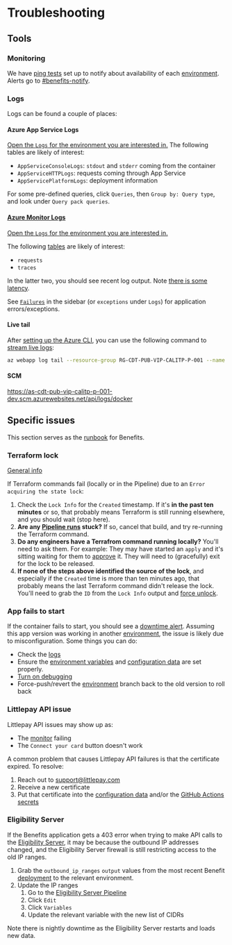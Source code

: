 # Troubleshooting

## Tools

### Monitoring

We have [ping tests](https://docs.microsoft.com/en-us/azure/azure-monitor/app/monitor-web-app-availability) set up to notify about availability of each [environment](../infrastructure/#environments). Alerts go to [#benefits-notify](https://cal-itp.slack.com/archives/C022HHSEE3F).

### Logs

Logs can be found a couple of places:

#### Azure App Service Logs

[Open the `Logs` for the environment you are interested in.](https://docs.google.com/document/d/11EPDIROBvg7cRtU2V42c6VBxcW_o8HhcyORALNtL_XY/edit#heading=h.6pxjhslhxwvj) The following tables are likely of interest:

- `AppServiceConsoleLogs`: `stdout` and `stderr` coming from the container
- `AppServiceHTTPLogs`: requests coming through App Service
- `AppServicePlatformLogs`: deployment information

For some pre-defined queries, click `Queries`, then `Group by: Query type`, and look under `Query pack queries`.

#### [Azure Monitor Logs](https://docs.microsoft.com/en-us/azure/azure-monitor/logs/data-platform-logs)

[Open the `Logs` for the environment you are interested in.](https://docs.google.com/document/d/11EPDIROBvg7cRtU2V42c6VBxcW_o8HhcyORALNtL_XY/edit#heading=h.n0oq4r1jo7zs)

The following [tables](https://docs.microsoft.com/en-us/azure/azure-monitor/app/opencensus-python#telemetry-type-mappings) are likely of interest:

- `requests`
- `traces`

In the latter two, you should see recent log output. Note [there is some latency](https://docs.microsoft.com/en-us/azure/azure-monitor/logs/data-ingestion-time).

See [`Failures`](https://docs.microsoft.com/en-us/azure/azure-monitor/app/asp-net-exceptions#diagnose-failures-using-the-azure-portal) in the sidebar (or `exceptions` under `Logs`) for application errors/exceptions.

#### Live tail

After [setting up the Azure CLI](#making-changes), you can use the following command to [stream live logs](https://docs.microsoft.com/en-us/azure/app-service/troubleshoot-diagnostic-logs#in-local-terminal):

```sh
az webapp log tail --resource-group RG-CDT-PUB-VIP-CALITP-P-001 --name AS-CDT-PUB-VIP-CALITP-P-001 2>&1 | grep -v /healthcheck
```

#### SCM

<https://as-cdt-pub-vip-calitp-p-001-dev.scm.azurewebsites.net/api/logs/docker>

## Specific issues

This section serves as the [runbook](https://www.pagerduty.com/resources/learn/what-is-a-runbook/) for Benefits.

### Terraform lock

[General info](https://developer.hashicorp.com/terraform/language/state/locking)

If Terraform commands fail (locally or in the Pipeline) due to an `Error acquiring the state lock`:

1. Check the `Lock Info` for the `Created` timestamp. If it's **in the past ten minutes** or so, that probably means Terraform is still running elsewhere, and you should wait (stop here).
1. **Are any [Pipeline runs](https://calenterprise.visualstudio.com/CDT.OET.CAL-ITP/_build?definitionId=828) stuck?** If so, cancel that build, and try re-running the Terraform command.
1. **Do any engineers have a Terrafrom command running locally?** You'll need to ask them. For example: They may have started an `apply` and it's sitting waiting for them to [approve](https://developer.hashicorp.com/terraform/cli/commands/apply#automatic-plan-mode) it. They will need to (gracefully) exit for the lock to be released.
1. **If none of the steps above identified the source of the lock**, and especially if the `Created` time is more than ten minutes ago, that probably means the last Terraform command didn't release the lock. You'll need to grab the `ID` from the `Lock Info` output and [force unlock](https://developer.hashicorp.com/terraform/language/state/locking#force-unlock).

### App fails to start

If the container fails to start, you should see a [downtime alert](#monitoring). Assuming this app version was working in another [environment](../infrastructure/#environments), the issue is likely due to misconfiguration. Some things you can do:

- Check the [logs](#logs)
- Ensure the [environment variables](../../configuration/environment-variables/) and [configuration data](../../configuration/data/) are set properly.
- [Turn on debugging](../../configuration/environment-variables/#django_debug)
- Force-push/revert the [environment](../infrastructure/#environments) branch back to the old version to roll back

### Littlepay API issue

Littlepay API issues may show up as:

- The [monitor](https://github.com/cal-itp/benefits/actions/workflows/check-api.yml) failing
- The `Connect your card` button doesn't work

A common problem that causes Littlepay API failures is that the certificate expired. To resolve:

1. Reach out to <support@littlepay.com>
1. Receive a new certificate
1. Put that certificate into the [configuration data](../../configuration/data/) and/or the [GitHub Actions secrets](https://github.com/cal-itp/benefits/settings/secrets/actions)

### Eligibility Server

If the Benefits application gets a 403 error when trying to make API calls to the [Eligibility Server](https://docs.calitp.org/eligibility-server/), it may be because the outbound IP addresses changed, and the Eligibility Server firewall is still restricting access to the old IP ranges.

1. Grab the `outbound_ip_ranges` `output` values from the most recent Benefit [deployment](https://calenterprise.visualstudio.com/CDT.OET.CAL-ITP/_build?definitionId=828) to the relevant environment.
1. Update the IP ranges
   1. Go to the [Eligibility Server Pipeline](https://dev.azure.com/mstransit/courtesy-cards/_build?definitionId=1&_a=summary)
   1. Click `Edit`
   1. Click `Variables`
   1. Update the relevant variable with the new list of CIDRs

Note there is nightly downtime as the Eligibility Server restarts and loads new data.
